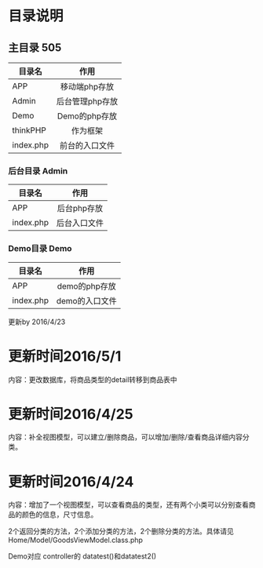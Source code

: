 ﻿# 目录说明

## 主目录 505

| 目录名        	| 作用          		| 
| ------------- |:-------------:	|
| APP      		| 移动端php存放 		|
| Admin      	| 后台管理php存放		| 
| Demo 			| Demo的php存放     	|
| thinkPHP 		| 作为框架 			|
| index.php 	| 前台的入口文件 		| 


### 后台目录 Admin
| 目录名        	| 作用          		| 
| ------------- |:-------------:	|
| APP      		| 后台php存放 		|
| index.php    	| 后台入口文件		|

### Demo目录 Demo 
| 目录名        	| 作用          		| 
| ------------- |:-------------:	|
| APP      		| demo的php存放 		|
| index.php    	| demo的入口文件		|
更新by 2016/4/23

# 更新时间2016/5/1
内容：更改数据库，将商品类型的detail转移到商品表中

# 更新时间2016/4/25
内容：补全视图模型，可以建立/删除商品，可以增加/删除/查看商品详细内容分类。

# 更新时间2016/4/24
内容：增加了一个视图模型，可以查看商品的类型，还有两个小类可以分别查看商品的颜色的信息，尺寸信息。


2个返回分类的方法，2个添加分类的方法，2个删除分类的方法。具体请见Home/Model/GoodsViewModel.class.php

Demo对应 controller的 datatest()和datatest2()

